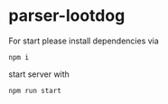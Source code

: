 # parser-lootdog
For start please install dependencies via

    npm i

start server with
    
    npm run start
     